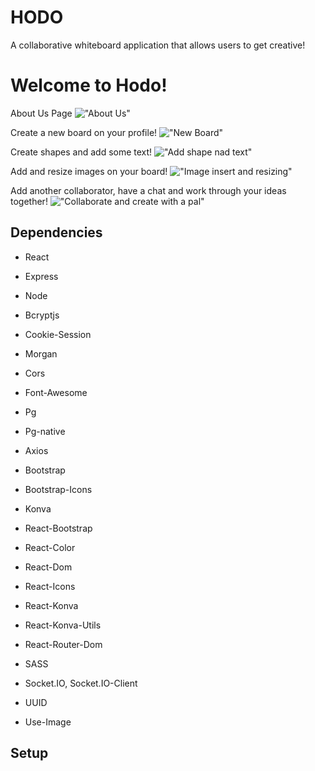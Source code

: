 # HODO

A collaborative whiteboard application that allows users to get creative!

# Welcome to Hodo!

About Us Page
!["About Us"](https://github.com/bernadetteabalos/hodo-app/blob/master/docs/About%20Us.gif)

Create a new board on your profile!
!["New Board"](https://github.com/bernadetteabalos/hodo-app/blob/master/docs/Create%20new%20board.gif)

Create shapes and add some text!
!["Add shape nad text"](https://github.com/bernadetteabalos/hodo-app/blob/master/docs/Create%20shapes%20and%20type%20text.gif)

Add and resize images on your board!
!["Image insert and resizing"](https://github.com/bernadetteabalos/hodo-app/blob/master/docs/Insert%20and%20resize%20image.gif)

Add another collaborator, have a chat and work through your ideas together!
!["Collaborate and create with a pal"](https://github.com/bernadetteabalos/hodo-app/blob/master/docs/Chat%20Feature.gif)

## Dependencies

- React
- Express
- Node
- Bcryptjs
- Cookie-Session
- Morgan
- Cors
- Font-Awesome
- Pg
- Pg-native

- Axios
- Bootstrap
- Bootstrap-Icons
- Konva
- React-Bootstrap
- React-Color
- React-Dom
- React-Icons
- React-Konva
- React-Konva-Utils
- React-Router-Dom
- SASS
- Socket.IO, Socket.IO-Client
- UUID
- Use-Image

## Setup
